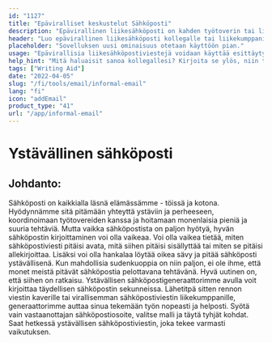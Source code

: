 ```yaml
---
id: "1127"
title: "Epäviralliset keskustelut Sähköposti"
description: "Epävirallinen liikesähköposti on kahden työtoverin tai liikekumppanin välinen sähköpostiviesti, joka ei ole liian virallinen. Se on tapa rakentaa suhdetta ja luoda suhde sähköpostiviestin vastaanottajaan."
header: "Luo epävirallinen liikesähköposti kollegalle tai liikekumppanille."
placeholder: "Sovelluksen uusi ominaisuus otetaan käyttöön pian."
usage: "Epävirallisia liikesähköpostiviestejä voidaan käyttää esittäytymiseen uudelle kollegalle tai liikekumppanille. Niitä voidaan käyttää myös rakentamaan suhdetta jo tapaamasi henkilön kanssa."
help_hint: "Mitä haluaisit sanoa kollegallesi? Kirjoita se ylös, niin teemme siitä epävirallisen liikesähköpostin."
tags: ["Writing Aid"]
date: "2022-04-05"
slug: "/fi/tools/email/informal-email"
lang: "fi"
icon: "addEmail"
product_type: "41"
url: "/app/informal-email"
---
```


# Ystävällinen sähköposti

## Johdanto:

Sähköposti on kaikkialla läsnä elämässämme - töissä ja kotona. Hyödynnämme sitä pitämään yhteyttä ystäviin ja perheeseen, koordinoimaan työtovereiden kanssa ja hoitamaan monenlaisia pieniä ja suuria tehtäviä. Mutta vaikka sähköpostista on paljon hyötyä, hyvän sähköpostin kirjoittaminen voi olla vaikeaa. Voi olla vaikea tietää, miten sähköpostiviesti pitäisi avata, mitä siihen pitäisi sisällyttää tai miten se pitäisi allekirjoittaa. Lisäksi voi olla hankalaa löytää oikea sävy ja pitää sähköposti ystävällisenä. Kun mahdollisia sudenkuoppia on niin paljon, ei ole ihme, että monet meistä pitävät sähköpostia pelottavana tehtävänä. Hyvä uutinen on, että siihen on ratkaisu. Ystävällisen sähköpostigeneraattorimme avulla voit kirjoittaa täydellisen sähköpostin sekunneissa. Lähetitpä sitten rennon viestin kaverille tai virallisemman sähköpostiviestin liikekumppanille, generaattorimme auttaa sinua tekemään työn nopeasti ja helposti. Syötä vain vastaanottajan sähköpostiosoite, valitse malli ja täytä tyhjät kohdat. Saat hetkessä ystävällisen sähköpostiviestin, joka tekee varmasti vaikutuksen.
